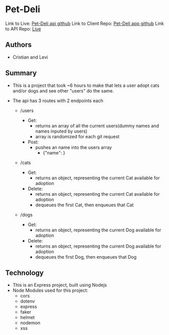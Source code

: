 # Pet-Deli
Link to Live: [Pet-Deli api github](https://github.com/thinkful-ei-cheetah/cristian-levi-petful-server)
Link to Client Repo: [Pet-Deli app github](https://github.com/thinkful-ei-cheetah/cristian-levi-petful-client)
Link to API Repo: [Live]()

## Authors 
+ Cristian and Levi

## Summary

+ This is a project that took ~6 hours to make that lets a user adopt cats and/or dogs and see other "users" do the same.

+ The api has 3 routes with 2 endpoints each
  + /users
    + Get:
      + returns an array of all the current users(dummy names and names inputed by users)
      + array is randomized for each git request
    + Post:
      + pushes an name into the users array
        + {"name": <USERNAME HERE>}

  + /cats
    + Get:
      + returns an object, representing the current Cat available for adoption
    + Delete:
      + returns an object, representing the current Cat available for adoption
      + dequeues the first Cat, then enqueues that Cat
      
  + /dogs
    + Get:
      + returns an object, representing the current Dog available for adoption
    + Delete:
      + returns an object, representing the current Dog available for adoption
      + dequeues the first Dog, then enqueues that Dog

## Technology
+ This is an Express project, built using Nodejs
+ Node Modules used for this project:
  + cors
  + dotenv
  + express
  + faker
  + helmet
  + nodemon
  + xss